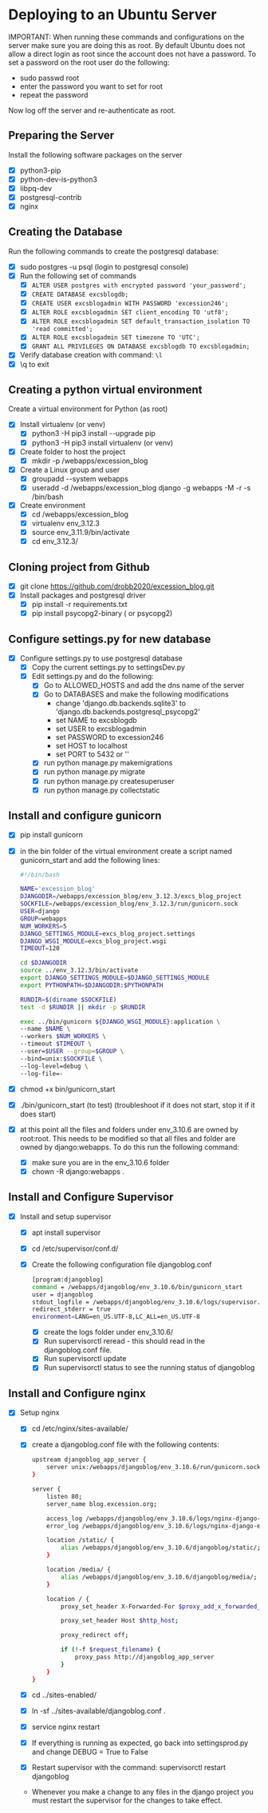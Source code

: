 # Deploying to an Ubuntu Server

IMPORTANT: When running these commands and configurations on the server make sure you are doing this as root. By default Ubuntu does not allow a direct login as root since the account does not have a password. To set a password on the root user do the following:

- sudo passwd root
- enter the password you want to set for root
- repeat the password

Now log off the server and re-authenticate as root.

## Preparing the Server

Install the following software packages on the server

* [X] python3-pip
* [X] python-dev-is-python3
* [X] libpq-dev
* [X] postgresql-contrib
* [X] nginx

## Creating the Database

Run the following commands to create the postgresql database:

* [X] sudo postgres -u psql (login to postgresql console)
* [X] Run the following set of commands
  * [X] ```ALTER USER postgres with encrypted password 'your_password';```
  * [X] ```CREATE DATABASE excsblogdb;```
  * [X] ```CREATE USER excsblogadmin WITH PASSWORD 'excession246';```
  * [X] ```ALTER ROLE excsblogadmin SET client_encoding TO 'utf8';```
  * [X] ```ALTER ROLE excsblogadmin SET default_transaction_isolation TO 'read committed';```
  * [X] ```ALTER ROLE excsblogadmin SET timezone TO 'UTC';```
  * [X] ```GRANT ALL PRIVILEGES ON DATABASE excsblogdb TO excsblogadmin;```
* [X] Verify database creation with command: ```\l```
* [X] \q to exit

## Creating a python virtual environment

Create a virtual environment for Python (as root)

* [X] Install virtualenv (or venv)
  * [X] python3 -H pip3 install --upgrade pip
  * [X] python3 -H pip3 install virtualenv (or venv)
* [X] Create folder to host the project
  * [X] mkdir -p /webapps/excession_blog
* [X] Create a Linux group and user
  * [X] groupadd --system webapps
  * [X] useradd -d /webapps/excession_blog django -g webapps -M -r -s /bin/bash
* [X] Create environment
  * [X] cd /webapps/excession_blog
  * [X] virtualenv env_3.12.3
  * [X] source env_3.11.9/bin/activate
  * [X] cd env_3.12.3/

## Cloning project from Github

* [X] git clone https://github.com/drobb2020/excession_blog.git
* [X] Install packages and postgresql driver
  * [X] pip install -r requirements.txt
  * [X] pip install psycopg2-binary ( or psycopg2)

## Configure settings.py for new database

* [X] Configure settings.py to use postgresql database
  * [X] Copy the current settings.py to settingsDev.py
  * [X] Edit settings.py and do the following:
    * [X] Go to ALLOWED_HOSTS and add the dns name of the server
    * [X] Go to DATABASES and make the following modifications
      * change 'django.db.backends.sqlite3' to 'django.db.backends.postgresql_psycopg2'
      * set NAME to excsblogdb
      * set USER to excsblogadmin
      * set PASSWORD to excession246
      * set HOST to localhost
      * set PORT to 5432 or ''
    * [X] run python manage.py makemigrations
    * [X] run python manage.py migrate
    * [X] run python manage.py createsuperuser
    * [X] run python manage.py collectstatic

## Install and configure gunicorn

* [X] pip install gunicorn
* [X] in the bin folder of the virtual environment create a script named gunicorn_start and add the following lines:

    ``` sh
    #!/bin/bash

    NAME='excession_blog'
    DJANGODIR=/webapps/excession_blog/env_3.12.3/excs_blog_project
    SOCKFILE=/webapps/excession_blog/env_3.12.3/run/gunicorn.sock
    USER=django
    GROUP=webapps
    NUM_WORKERS=5
    DJANGO_SETTINGS_MODULE=excs_blog_project.settings
    DJANGO_WSGI_MODULE=excs_blog_project.wsgi
    TIMEOUT=120

    cd $DJANGODIR
    source ../env_3.12.3/bin/activate
    export DJANGO_SETTINGS_MODULE=$DJANGO_SETTINGS_MODULE
    export PYTHONPATH=$DJANGODIR:$PYTHONPATH

    RUNDIR=$(dirname $SOCKFILE)
    test -d $RUNDIR || mkdir -p $RUNDIR

    exec ../bin/gunicorn ${DJANGO_WSGI_MODULE}:application \
    --name $NAME \
    --workers $NUM_WORKERS \
    --timeout $TIMEOUT \
    --user=$USER --group=$GROUP \
    --bind=unix:$SOCKFILE \
    --log-level=debug \
    --log-file=-
    ```

* [X] chmod +x bin/gunicorn_start
* [X] ./bin/gunicorn_start (to test) (troubleshoot if it does not start, stop it if it does start)
* [X] at this point all the files and folders under env_3.10.6 are owned by root:root. This needs to be modified so that all files and folder are owned by django:webapps. To do this run the following command:
  * [X] make sure you are in the env_3.10.6 folder
  * [X] chown -R django:webapps .

## Install and Configure Supervisor

* [X] Install and setup supervisor
  * [X] apt install supervisor
  * [X] cd /etc/supervisor/conf.d/
  * [X] Create the following configuration file djangoblog.conf

    ```sh
    [program:djangoblog]
    command = /webapps/djangoblog/env_3.10.6/bin/gunicorn_start
    user = djangoblog
    stdout_logfile = /webapps/djangoblog/env_3.10.6/logs/supervisor.log
    redirect_stderr = true
    environment=LANG=en_US.UTF-8,LC_ALL=en_US.UTF-8
    ```

    * [X] create the logs folder under env_3.10.6/
    * [X] Run supervisorctl reread - this should read in the djangoblog.conf file.
    * [X] Run supervisorctl update
    * [X] Run supervisorctl status to see the running status of djangoblog

## Install and Configure nginx

* [X] Setup nginx
  * [X] cd /etc/nginx/sites-available/
  * [X] create a djangoblog.conf file with the following contents:

    ```sh
    upstream djangoblog_app_server {
        server unix:/webapps/djangoblog/env_3.10.6/run/gunicorn.sock fail_timeout=0;
    }

    server {
        listen 80;
        server_name blog.excession.org;

        access_log /webapps/djangoblog/env_3.10.6/logs/nginx-django-access.log;
        error_log /webapps/djangoblog/env_3.10.6/logs/nginx-django-error.log;

        location /static/ {
            alias /webapps/djangoblog/env_3.10.6/djangoblog/static/;
        }

        location /media/ {
            alias /webapps/djangoblog/env_3.10.6/djangoblog/media/;
        }

        location / {
            proxy_set_header X-Forwarded-For $proxy_add_x_forwarded_for;

            proxy_set_header Host $http_host;

            proxy_redirect off;

            if (!-f $request_filename) {
                proxy_pass http://djangoblog_app_server
            }
        }
    }
    ```

  * [X] cd ../sites-enabled/
  * [X] ln -sf ../sites-available/djangoblog.conf .
  * [X] service nginx restart
  * [X] If everything is running as expected, go back into settingsprod.py and change DEBUG = True to False
  * [X] Restart supervisor with the command: supervisorctl restart djangoblog
  - Whenever you make a change to any files in the django project you must restart the supervisor for the changes to take effect.
